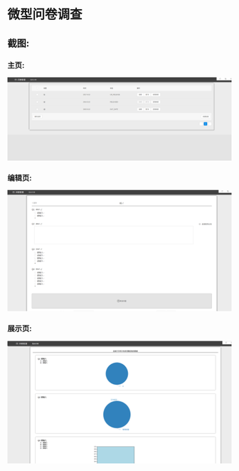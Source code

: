
# 微型问卷调查

## 截图:

### 主页:

![](pics/list.png)


### 编辑页:
![](pics/edit.png)

### 展示页:
![](pics/show.png)


